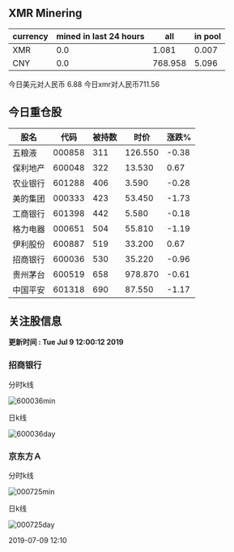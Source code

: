 ## XMR Minering

|currency|mined in last 24 hours|all|in pool|
|---|---|---|---|
|XMR|0.0|1.081|0.007|
|CNY|0.0|768.958|5.096|

今日美元对人民币 6.88	今日xmr对人民币711.56


## 今日重仓股 

|股名|代码|被持数|时价|涨跌%|
|---|---|---|---|---|
|五粮液|000858|311|126.550|-0.38|
|保利地产|600048|322|13.530|0.67|
|农业银行|601288|406|3.590|-0.28|
|美的集团|000333|423|53.450|-1.73|
|工商银行|601398|442|5.580|-0.18|
|格力电器|000651|504|55.810|-1.19|
|伊利股份|600887|519|33.200|0.67|
|招商银行|600036|530|35.220|-0.96|
|贵州茅台|600519|658|978.870|-0.61|
|中国平安|601318|690|87.550|-1.17|

## 关注股信息
**更新时间 : Tue Jul  9 12:00:12 2019**
### 招商银行 
分时k线

![600036min](http://image.sinajs.cn/newchart/min/n/sh600036.gif)

日k线

![600036day](http://image.sinajs.cn/newchart/daily/n/sh600036.gif)

### 京东方Ａ 
分时k线

![000725min](http://image.sinajs.cn/newchart/min/n/sz000725.gif)

日k线

![000725day](http://image.sinajs.cn/newchart/daily/n/sz000725.gif)

2019-07-09 12:10